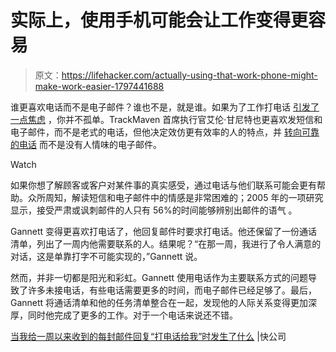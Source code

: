 # 实际上，使用手机可能会让工作变得更容易

> 原文：<https://lifehacker.com/actually-using-that-work-phone-might-make-work-easier-1797441688>

谁更喜欢电话而不是电子邮件？谁也不是，就是谁。如果为了工作打电话 [引发了一点焦虑](http://lifehacker.com/get-over-your-phone-anxiety-with-cognitive-restructuri-1792448810) ，你并不孤单。TrackMaven 首席执行官艾伦·甘尼特也更喜欢发短信和电子邮件，而不是老式的电话，但他决定效仿更有效率的人的特点，并 [转向可靠的电话](https://www.fastcompany.com/40446728/what-happened-when-i-replied-call-me-to-every-email-i-got-for-a-week) 而不是没有人情味的电子邮件。

Watch

如果你想了解顾客或客户对某件事的真实感受，通过电话与他们联系可能会更有帮助。众所周知，解读短信和电子邮件中的情感是非常困难的；2005 年的一项研究显示，接受严肃或讽刺邮件的人只有 56%的时间能够辨别出邮件的语气 。

Gannett 变得更喜欢打电话了，他回复邮件时要求打电话。他还保留了一份通话清单，列出了一周内他需要联系的人。结果呢？“在那一周，我进行了令人满意的对话，这是单靠打字不可能实现的，”Gannett 说。

然而，并非一切都是阳光和彩虹。Gannett 使用电话作为主要联系方式的问题导致了许多未接电话，有些电话需要更多的时间，而电子邮件已经足够了。最后，Gannett 将通话清单和他的任务清单整合在一起，发现他的人际关系变得更加深厚，同时他完成了更多的工作。对于一个电话来说还不错。

[当我给一周以来收到的每封邮件回复“打电话给我”时发生了什么](https://www.fastcompany.com/40446728/what-happened-when-i-replied-call-me-to-every-email-i-got-for-a-week) |快公司
